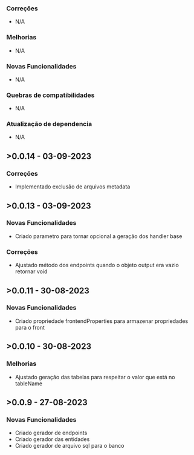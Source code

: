 ### Correções
* N/A

### Melhorias
* N/A

### Novas Funcionalidades
* N/A

### Quebras de compatibilidades
* N/A

### Atualização de dependencia
* N/A

## >0.0.14 - 03-09-2023
### Correções
* Implementado exclusão de arquivos metadata

## >0.0.13 - 03-09-2023
### Novas Funcionalidades
* Criado parametro para tornar opcional a geração dos handler base

### Correções
* Ajustado método dos endpoints quando o objeto output era vazio retornar void

## >0.0.11 - 30-08-2023
### Novas Funcionalidades
* Criado propriedade frontendProperties para armazenar propriedades para o front

## >0.0.10 - 30-08-2023
### Melhorias
* Ajustado geração das tabelas para respeitar o valor que está no tableName


## >0.0.9 - 27-08-2023
### Novas Funcionalidades
* Criado gerador de endpoints
* Criado gerador das entidades
* Criado gerador de arquivo sql para o banco
